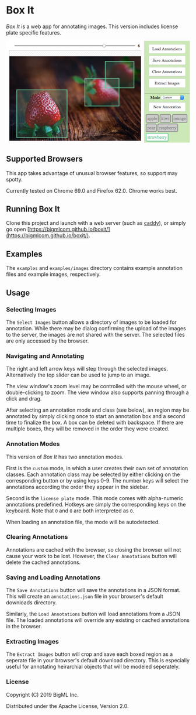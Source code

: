 # Box It

*Box It* is a web app for annotating images. This version includes license
plate specific features.

![Box It - Screenshot](doc/screenshot.png)

## Supported Browsers

This app takes advantage of unusual browser features, so support may
spotty.

Currently tested on Chrome 69.0 and Firefox 62.0. Chrome works best.

## Running Box It

Clone this project and launch with a web server (such as
[caddy](https://caddyserver.com/)), or simply go open 
[https://bigmlcom.github.io/boxit/](https://bigmlcom.github.io/boxit/).

## Examples

The `examples` and `examples/images` directory contains example
annotation files and example images, respectively.

## Usage

### Selecting Images

The `Select Images` button allows a directory of images to be loaded
for annotation. While there may be dialog confirming the upload of the
images to the server, the images are not shared with the server. The
selected files are only accessed by the browser.

### Navigating and Annotating

The right and left arrow keys will step through the selected
images. Alternatively the top slider can be used to jump to an image.

The view window's zoom level may be controlled with the mouse wheel,
or double-clicking to zoom. The view window also supports panning
through a click and drag.

After selecting an annotation mode and class (see below), an region
may be annotated by simply clicking once to start an annotation box
and a second time to finalize the box. A box can be deleted with
backspace. If there are multiple boxes, they will be removed in the
order they were created.

### Annotation Modes

This version of *Box It* has two annotation modes.

First is the `custom` mode, in which a user creates their own set of
annotation classes. Each annotation class may be selected by either
clicking on the corresponding button or by using keys 0-9. The number
keys will select the annotations according the order they appear in
the sidebar.

Second is the `license plate` mode. This mode comes with alpha-numeric
annotations predefined. Hotkeys are simply the corresponding keys on
the keyboard. Note that `0` and `O` are both interpreted as `0`.

When loading an annotation file, the mode will be autodetected.

### Clearing Annotations

Annotations are cached with the browser, so closing the browser will
not cause your work to be lost. However, the `Clear Annotations`
button will delete the cached annotations.

### Saving and Loading Annotations

The `Save Annotations` button will save the annotations in a JSON
format. This will create an `annotations.json` file in your browser's
default downloads directory.

Similarly, the `Load Annotations` button will load annotations from a
JSON file. The loaded annotations will override any existing or cached
annotations in the browser.

### Extracting Images

The `Extract Images` button will crop and save each boxed region as a
seperate file in your browser's default download directory. This is
especially useful for annotating heirarchial objects that will be
modeled seperately.

### License

Copyright (C) 2019 BigML Inc.

Distributed under the Apache License, Version 2.0.
